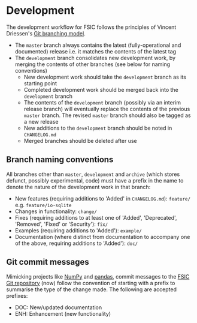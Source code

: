 # Development

The development workflow for FSIC follows the principles of Vincent Driessen's
[Git branching model](http://nvie.com/posts/a-successful-git-branching-model/).

* The `master` branch always contains the latest (fully-operational and
  documented) release i.e. it matches the contents of the latest tag
* The `development` branch consolidates new development work, by merging the
  contents of other branches (see below for naming conventions)
    * New development work should take the `development` branch as its starting
      point
    * Completed development work should be merged back into the `development`
      branch
    * The contents of the `development` branch (possibly via an interim release
      branch) will eventually replace the contents of the previous `master`
      branch. The revised `master` branch should also be tagged as a new
      release
    * New additions to the `development` branch should be noted in
      `CHANGELOG.md`
    * Merged branches should be deleted after use

## Branch naming conventions

All branches other than `master`, `development` and `archive` (which stores
defunct, possibly experimental, code) must have a prefix in the name to denote
the nature of the development work in that branch:

* New features (requiring additions to 'Added' in `CHANGELOG.md`): `feature/`
  e.g. `feature/io-sqlite`
* Changes in functionality: `change/`
* Fixes (requiring additions to at least one of 'Added', 'Deprecated',
  'Removed', 'Fixed' or 'Security'): `fix/`
* Examples (requiring additions to 'Added'): `example/`
* Documentation (where distinct from documentation to accompany one of the
  above, requiring additions to 'Added'): `doc/`

## Git commit messages

Mimicking projects like
[NumPy](http://docs.scipy.org/doc/numpy-dev/dev/gitwash/development_workflow.html#writing-the-commit-message)
and
[pandas](https://github.com/pydata/pandas/blob/master/.github/CONTRIBUTING.md#committing-your-code),
commit messages to the
[FSIC Git repository](https://github.com/ChrisThoung/fsic) (now) follow the
convention of starting with a prefix to summarise the type of the change
made. The following are accepted prefixes:

* DOC: New/updated documentation
* ENH: Enhancement (new functionality)
